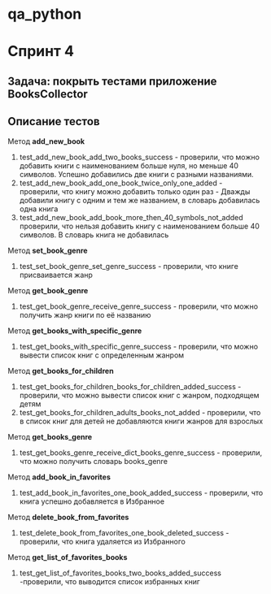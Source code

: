 # qa_python


# Спринт 4
## Задача: покрыть тестами приложение **BooksCollector**

## Описание тестов
Метод **add_new_book**
1. test_add_new_book_add_two_books_success - проверили, что можно добавить книги с наименованием больше нуля, 
но меньше 40 символов. Успешно добавились две книги с разными названиями.
2. test_add_new_book_add_one_book_twice_only_one_added -  проверили, что книгу можно добавить только один раз - 
Дважды добавили книгу с одним и тем же названием, в словарь добавилась одна книга
3. test_add_new_book_add_book_more_then_40_symbols_not_added проверили, что нельзя добавить книгу с наименованием 
больше 40 символов. В словарь книга не добавилась
 
Метод **set_book_genre**
1. test_set_book_genre_set_genre_success - проверили, что книге присваивается жанр

Метод **get_book_genre**
1. test_get_book_genre_receive_genre_success - проверили, что можно получить жанр книги по её названию

Метод **get_books_with_specific_genre**
1. test_get_books_with_specific_genre_success - проверили, что можно вывести список книг с определенным жанром

Метод **get_books_for_children** 
1. test_get_books_for_children_books_for_children_added_success - проверили, что можно вывести список книг с жанром,
подходящем детям
2. test_get_books_for_children_adults_books_not_added -  проверили, что в список книг для детей не добавляются
книги жанров для взрослых

Метод **get_books_genre**
1. test_get_books_genre_receive_dict_books_genre_success - проверили, что можно получить словарь books_genre
 
Метод **add_book_in_favorites** 
1. test_add_book_in_favorites_one_book_added_success - проверили, что книга успешно добавляется в Избранное

Метод **delete_book_from_favorites** 
1. test_delete_book_from_favorites_one_book_deleted_success - проверили, что книга удаляется из Избранного

Метод **get_list_of_favorites_books**
1. test_get_list_of_favorites_books_two_books_added_success -проверили, что выводится список избранных книг 
